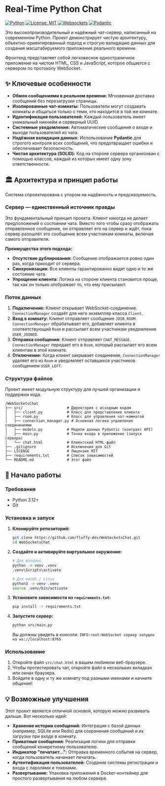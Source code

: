 # Real-Time Python Chat

[![Python](https://img.shields.io/badge/Python-3.12-blue.svg)](https://www.python.org/downloads/release/python-3120/)
[![License: MIT](https://img.shields.io/badge/License-MIT-yellow.svg)](https://opensource.org/licenses/MIT)
[![Websockets](https://img.shields.io/badge/library-websockets-orange.svg)](https://websockets.readthedocs.io/)
[![Pydantic](https://img.shields.io/badge/library-pydantic-informational.svg)](https://docs.pydantic.dev/)

Это высокопроизводительный и надёжный чат-сервер, написанный на современном Python. Проект демонстрирует чистую архитектуру, объектно-ориентированный подход и строгую валидацию данных для создания масштабируемого приложения реального времени.

Фронтенд представляет собой легковесное одностраничное приложение на чистом HTML, CSS и JavaScript, которое общается с сервером по протоколу WebSocket.

## ✨ Ключевые особенности

*   **Обмен сообщениями в реальном времени:** Мгновенная доставка сообщений без перезагрузки страницы.
*   **Изолированные чат-комнаты:** Пользователи могут создавать комнаты и общаться только с теми, кто находится в той же комнате.
*   **Идентификация пользователей:** Каждый пользователь имеет уникальный никнейм и серверный UUID.
*   **Системные уведомления:** Автоматические сообщения о входе и выходе пользователей из чата.
*   **Надёжная валидация данных:** Использование **Pydantic** для строгого контроля всех сообщений, что предотвращает ошибки и обеспечивает безопасность.
*   **Чистая архитектура (SOLID):** Код на стороне сервера организован с помощью классов, каждый из которых имеет одну зону ответственности.

## 🏛️ Архитектура и принцип работы

Система спроектирована с упором на надёжность и предсказуемость.

### Сервер — единственный источник правды

Это фундаментальный принцип проекта. Клиент никогда не делает предположений о состоянии чата. Вместо того чтобы сразу отображать отправленное сообщение, он отправляет его на сервер и ждёт, пока сервер разошлёт это сообщение всем участникам комнаты, включая самого отправителя.

**Преимущества этого подхода:**
*   **Отсутствие дублирования:** Сообщение отображается ровно один раз, когда приходит от сервера.
*   **Синхронизация:** Все клиенты гарантированно видят одно и то же состояние чата.
*   **Упрощение клиента:** Логика на стороне клиента становится проще, так как он только отображает то, что ему присылают.

### Поток данных

1.  **Подключение:** Клиент открывает WebSocket-соединение. `ConnectionManager` создаёт для него экземпляр класса `Client`.
2.  **Вход в комнату:** Клиент отправляет сообщение `JOIN_ROOM`. `ConnectionManager` обрабатывает его, добавляет клиента в соответствующий `Room` и рассылает всем участникам уведомление `USER_JOINED`.
3.  **Отправка сообщения:** Клиент отправляет `CHAT_MESSAGE`. `ConnectionManager` передает его в `Room`, который рассылает его всем клиентам в этой комнате.
4.  **Отключение:** Когда клиент закрывает соединение, `ConnectionManager` удаляет его из `Room` и уведомляет оставшихся участников сообщением `USER_LEFT`.

### Структура файлов

Проект имеет модульную структуру для лучшей организации и поддержки кода.

```
/WebSocketsChat
├── src/                    # Директория с исходным кодом
│   ├── client.py           # Класс для представления клиента
│   ├── room.py             # Класс для управления чат-комнатой
│   ├── connection_manager.py # Основная логика управления соединениями
│   ├── models.py           # Модели данных Pydantic (контракт API)
│   ├── main.py             # Точка входа в приложение (запуск сервера)
│   └── chat.html           # Клиентский HTML-файл
├── .gitignore              # Исключения для Git
├── LICENSE                 # Лицензия MIT
├── requirements.txt        # Список зависимостей
└── README.md               # Этот файл
```

## 🚀 Начало работы

### Требования
*   Python 3.12+
*   Git

### Установка и запуск

1.  **Клонируйте репозиторий:**
    ```bash
    git clone https://github.com/fluffy-dev/WebSocketsChat.git
    cd WebSocketsChat
    ```

2.  **Создайте и активируйте виртуальное окружение:**
    ```bash
    # Для Windows
    python -m venv .venv
    .venv\Scripts\activate

    # Для macOS / Linux
    python3 -m venv .venv
    source .venv/bin/activate
    ```

3.  **Установите зависимости из `requirements.txt`:**
    ```bash
    pip install -r requirements.txt
    ```

4.  **Запустите сервер:**
    ```bash
    python src/main.py
    ```
    Вы должны увидеть в консоли: `INFO:root:WebSocket сервер запущен на ws://localhost:8765`

### Использование

1.  Откройте файл `src/chat.html` в вашем любимом веб-браузере.
2.  Чтобы протестировать чат, откройте файл в нескольких вкладках или окнах браузера.
3.  Войдите в одну и ту же комнату под разными именами и начните общение!

## 💡 Возможные улучшения

Этот проект является отличной основой, которую можно развивать дальше. Вот несколько идей:

*   **Хранение истории сообщений:** Интеграция с базой данных (например, SQLite или Redis) для сохранения сообщений и их загрузки при входе в комнату.
*   **Приватные сообщения:** Реализация логики для отправки сообщений конкретному пользователю.
*   **Индикатор "печатает...":** Отправка временного события на сервер, когда пользователь начинает печатать.
*   **Аутентификация пользователей:** Создание системы регистрации и входа с паролями и токенами.
*   **Развертывание:** Упаковка приложения в Docker-контейнер для простого развертывания на любом сервере.

